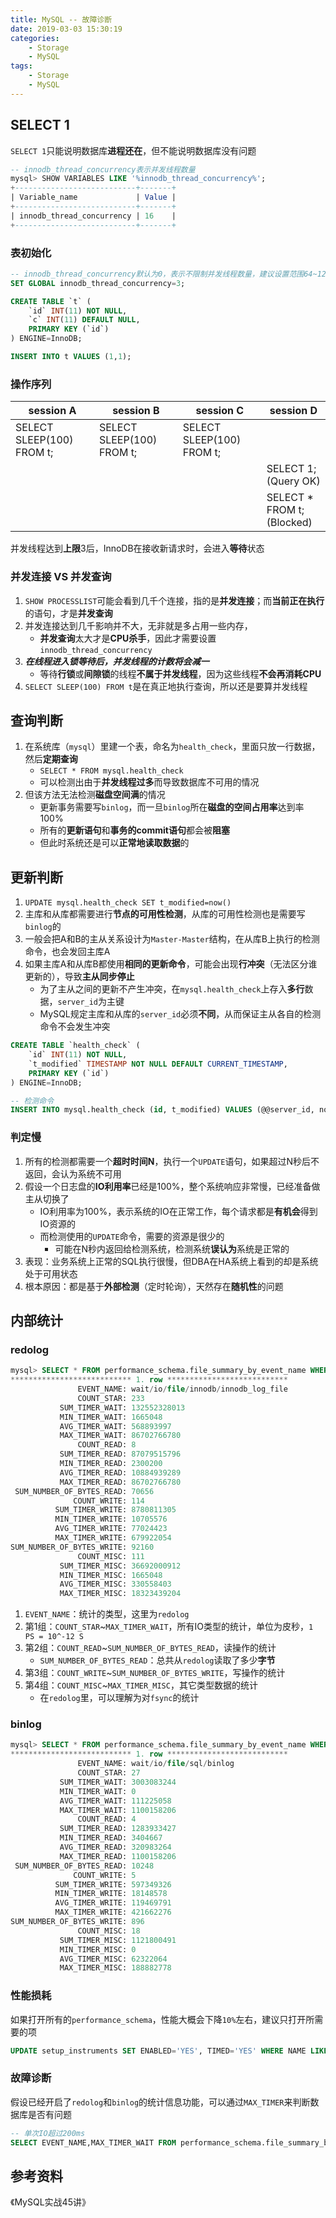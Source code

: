 ```yaml
---
title: MySQL -- 故障诊断
date: 2019-03-03 15:30:19
categories:
    - Storage
    - MySQL
tags:
    - Storage
    - MySQL
---
```


## SELECT 1
`SELECT 1`只能说明数据库**进程还在**，但不能说明数据库没有问题
```sql
-- innodb_thread_concurrency表示并发线程数量
mysql> SHOW VARIABLES LIKE '%innodb_thread_concurrency%';
+---------------------------+-------+
| Variable_name             | Value |
+---------------------------+-------+
| innodb_thread_concurrency | 16    |
+---------------------------+-------+
```

<!-- more -->

### 表初始化
```sql
-- innodb_thread_concurrency默认为0，表示不限制并发线程数量，建议设置范围64~128
SET GLOBAL innodb_thread_concurrency=3;

CREATE TABLE `t` (
    `id` INT(11) NOT NULL,
    `c` INT(11) DEFAULT NULL,
    PRIMARY KEY (`id`)
) ENGINE=InnoDB;

INSERT INTO t VALUES (1,1);
```

### 操作序列
| session A | session B | session C | session D |
| ---- | ---- | ---- | ---- |
| SELECT SLEEP(100) FROM t; | SELECT SLEEP(100) FROM t; | SELECT SLEEP(100) FROM t; | |
| | | | SELECT 1;<br/>(Query OK)|
| | | | SELECT * FROM t;<br/>(Blocked)|

并发线程达到**上限**3后，InnoDB在接收新请求时，会进入**等待**状态

### 并发连接 VS 并发查询
1. `SHOW PROCESSLIST`可能会看到几千个连接，指的是**并发连接**；而**当前正在执行**的语句，才是**并发查询**
2. 并发连接达到几千影响并不大，无非就是多占用一些内存，
    - **并发查询**太大才是**CPU杀手**，因此才需要设置`innodb_thread_concurrency`
3. _**在线程进入锁等待后，并发线程的计数将会减一**_
    - 等待**行锁**或**间隙锁**的线程**不属于并发线程**，因为这些线程**不会再消耗CPU**
4. `SELECT SLEEP(100) FROM t`是在真正地执行查询，所以还是要算并发线程

## 查询判断
1. 在系统库（`mysql`）里建一个表，命名为`health_check`，里面只放一行数据，然后**定期查询**
    - `SELECT * FROM mysql.health_check`
    - 可以检测出由于**并发线程过多**而导致数据库不可用的情况
2. 但该方法无法检测**磁盘空间满**的情况
    - 更新事务需要写`binlog`，而一旦`binlog`所在**磁盘的空间占用率**达到率100%
    - 所有的**更新语句**和**事务的commit语句**都会被**阻塞**
    - 但此时系统还是可以**正常地读取数据**的

## 更新判断
1. `UPDATE mysql.health_check SET t_modified=now()`
2. 主库和从库都需要进行**节点的可用性检测**，从库的可用性检测也是需要写`binlog`的
3. 一般会把A和B的主从关系设计为`Master-Master`结构，在从库B上执行的检测命令，也会发回主库A
4. 如果主库A和从库B都使用**相同的更新命令**，可能会出现**行冲突**（无法区分谁更新的），导致**主从同步停止**
    - 为了主从之间的更新不产生冲突，在`mysql.health_check`上存入**多行**数据，`server_id`为主键
    - MySQL规定主库和从库的`server_id`必须**不同**，从而保证主从各自的检测命令不会发生冲突

```sql
CREATE TABLE `health_check` (
    `id` INT(11) NOT NULL,
    `t_modified` TIMESTAMP NOT NULL DEFAULT CURRENT_TIMESTAMP,
    PRIMARY KEY (`id`)
) ENGINE=InnoDB;

-- 检测命令
INSERT INTO mysql.health_check (id, t_modified) VALUES (@@server_id, now()) ON DUPLICATE KEY UPDATE t_modified=now();
```

### 判定慢
1. 所有的检测都需要一个**超时时间N**，执行一个`UPDATE`语句，如果超过N秒后不返回，会认为系统不可用
2. 假设一个日志盘的**IO利用率**已经是100%，整个系统响应非常慢，已经准备做主从切换了
    - IO利用率为100%，表示系统的IO在正常工作，每个请求都是**有机会**得到IO资源的
    - 而检测使用的`UPDATE`命令，需要的资源是很少的
        - 可能在N秒内返回给检测系统，检测系统**误认为**系统是正常的
3. 表现：业务系统上正常的SQL执行很慢，但DBA在HA系统上看到的却是系统处于可用状态
4. 根本原因：都是基于**外部检测**（定时轮询），天然存在**随机性**的问题

## 内部统计

### redolog
```sql
mysql> SELECT * FROM performance_schema.file_summary_by_event_name WHERE EVENT_NAME='wait/io/file/innodb/innodb_log_file'\G;
*************************** 1. row ***************************
               EVENT_NAME: wait/io/file/innodb/innodb_log_file
               COUNT_STAR: 233
           SUM_TIMER_WAIT: 132552328013
           MIN_TIMER_WAIT: 1665048
           AVG_TIMER_WAIT: 568893997
           MAX_TIMER_WAIT: 86702766780
               COUNT_READ: 8
           SUM_TIMER_READ: 87079515796
           MIN_TIMER_READ: 2300200
           AVG_TIMER_READ: 10884939289
           MAX_TIMER_READ: 86702766780
 SUM_NUMBER_OF_BYTES_READ: 70656
              COUNT_WRITE: 114
          SUM_TIMER_WRITE: 8780811305
          MIN_TIMER_WRITE: 10705576
          AVG_TIMER_WRITE: 77024423
          MAX_TIMER_WRITE: 679922054
SUM_NUMBER_OF_BYTES_WRITE: 92160
               COUNT_MISC: 111
           SUM_TIMER_MISC: 36692000912
           MIN_TIMER_MISC: 1665048
           AVG_TIMER_MISC: 330558403
           MAX_TIMER_MISC: 18323439204
```
1. `EVENT_NAME`：统计的类型，这里为`redolog`
2. 第1组：`COUNT_STAR`~`MAX_TIMER_WAIT`，所有IO类型的统计，单位为皮秒，`1 PS = 10^-12 S`
3. 第2组：`COUNT_READ`~`SUM_NUMBER_OF_BYTES_READ`，读操作的统计
    - `SUM_NUMBER_OF_BYTES_READ`：总共从`redolog`读取了多少**字节**
4. 第3组：`COUNT_WRITE`~`SUM_NUMBER_OF_BYTES_WRITE`，写操作的统计
5. 第4组：`COUNT_MISC`~`MAX_TIMER_MISC`，其它类型数据的统计
    - 在`redolog`里，可以理解为对`fsync`的统计

### binlog
```sql
mysql> SELECT * FROM performance_schema.file_summary_by_event_name WHERE EVENT_NAME='wait/io/file/sql/binlog'\G;
*************************** 1. row ***************************
               EVENT_NAME: wait/io/file/sql/binlog
               COUNT_STAR: 27
           SUM_TIMER_WAIT: 3003083244
           MIN_TIMER_WAIT: 0
           AVG_TIMER_WAIT: 111225058
           MAX_TIMER_WAIT: 1100158206
               COUNT_READ: 4
           SUM_TIMER_READ: 1283933427
           MIN_TIMER_READ: 3404667
           AVG_TIMER_READ: 320983264
           MAX_TIMER_READ: 1100158206
 SUM_NUMBER_OF_BYTES_READ: 10248
              COUNT_WRITE: 5
          SUM_TIMER_WRITE: 597349326
          MIN_TIMER_WRITE: 18148578
          AVG_TIMER_WRITE: 119469791
          MAX_TIMER_WRITE: 421662276
SUM_NUMBER_OF_BYTES_WRITE: 896
               COUNT_MISC: 18
           SUM_TIMER_MISC: 1121800491
           MIN_TIMER_MISC: 0
           AVG_TIMER_MISC: 62322064
           MAX_TIMER_MISC: 188882778
```

### 性能损耗
如果打开所有的`performance_schema`，性能大概会下降`10%`左右，建议只打开所需要的项
```sql
UPDATE setup_instruments SET ENABLED='YES', TIMED='YES' WHERE NAME LIKE '%wait/io/file/innodb/innodb_log_file%';
```

### 故障诊断
假设已经开启了`redolog`和`binlog`的统计信息功能，可以通过`MAX_TIMER`来判断数据库是否有问题
```sql
-- 单次IO超过200ms
SELECT EVENT_NAME,MAX_TIMER_WAIT FROM performance_schema.file_summary_by_event_name WHERE EVENT_NAME IN ('wait/io/file/innodb/innodb_log_file','wait/io/file/sql/binlog') AND MAX_TIMER_WAIT>200*1000000000;
```

## 参考资料
《MySQL实战45讲》

<!-- indicate-the-source -->
